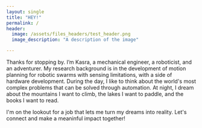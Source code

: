 ```yaml
---
layout: single
title: "HEY!"
permalink: /
header:
  image: /assets/files_headers/test_header.png
  image_description: "A description of the image"

---
```


Thanks for stopping by.
I’m Kasra, a mechanical engineer, a roboticist, and an adventurer. My research background is in the development of motion planning for robotic swarms with sensing limitations, with a side of hardware development. During the day, I like to think about the world's most complex problems that can be solved through automation. At night, I dream about the mountains I want to climb, the lakes I want to paddle, and the books I want to read.

I'm on the lookout for a job that lets me turn my dreams into reality. Let's connect and make a meaninful impact together!